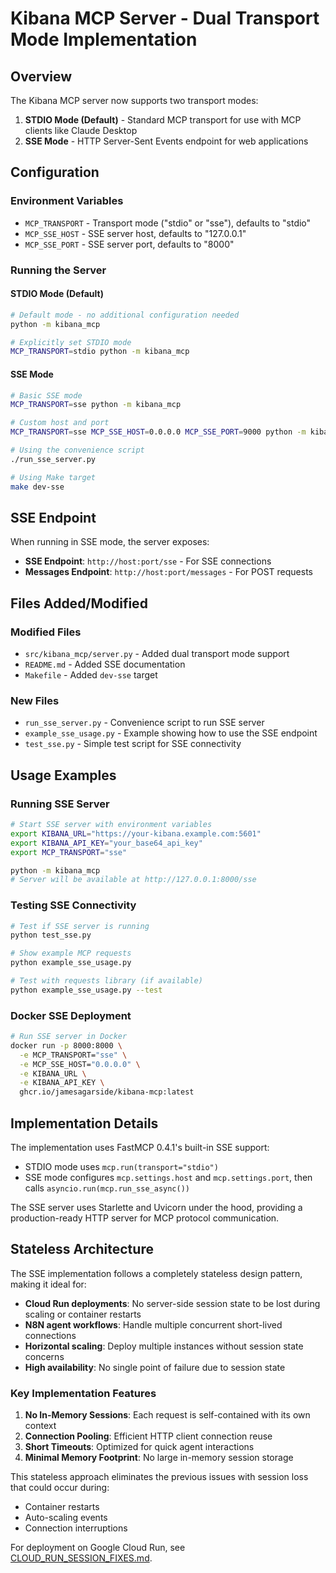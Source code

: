 # Kibana MCP Server - Dual Transport Mode Implementation

## Overview

The Kibana MCP server now supports two transport modes:

1. **STDIO Mode (Default)** - Standard MCP transport for use with MCP clients like Claude Desktop
2. **SSE Mode** - HTTP Server-Sent Events endpoint for web applications

## Configuration

### Environment Variables

- `MCP_TRANSPORT` - Transport mode ("stdio" or "sse"), defaults to "stdio"
- `MCP_SSE_HOST` - SSE server host, defaults to "127.0.0.1"
- `MCP_SSE_PORT` - SSE server port, defaults to "8000"

### Running the Server

#### STDIO Mode (Default)

```bash
# Default mode - no additional configuration needed
python -m kibana_mcp

# Explicitly set STDIO mode
MCP_TRANSPORT=stdio python -m kibana_mcp
```

#### SSE Mode

```bash
# Basic SSE mode
MCP_TRANSPORT=sse python -m kibana_mcp

# Custom host and port
MCP_TRANSPORT=sse MCP_SSE_HOST=0.0.0.0 MCP_SSE_PORT=9000 python -m kibana_mcp

# Using the convenience script
./run_sse_server.py

# Using Make target
make dev-sse
```

## SSE Endpoint

When running in SSE mode, the server exposes:

- **SSE Endpoint**: `http://host:port/sse` - For SSE connections
- **Messages Endpoint**: `http://host:port/messages` - For POST requests

## Files Added/Modified

### Modified Files

- `src/kibana_mcp/server.py` - Added dual transport mode support
- `README.md` - Added SSE documentation
- `Makefile` - Added `dev-sse` target

### New Files

- `run_sse_server.py` - Convenience script to run SSE server
- `example_sse_usage.py` - Example showing how to use the SSE endpoint
- `test_sse.py` - Simple test script for SSE connectivity

## Usage Examples

### Running SSE Server

```bash
# Start SSE server with environment variables
export KIBANA_URL="https://your-kibana.example.com:5601"
export KIBANA_API_KEY="your_base64_api_key"
export MCP_TRANSPORT="sse"

python -m kibana_mcp
# Server will be available at http://127.0.0.1:8000/sse
```

### Testing SSE Connectivity

```bash
# Test if SSE server is running
python test_sse.py

# Show example MCP requests
python example_sse_usage.py

# Test with requests library (if available)
python example_sse_usage.py --test
```

### Docker SSE Deployment

```bash
# Run SSE server in Docker
docker run -p 8000:8000 \
  -e MCP_TRANSPORT="sse" \
  -e MCP_SSE_HOST="0.0.0.0" \
  -e KIBANA_URL \
  -e KIBANA_API_KEY \
  ghcr.io/jamesagarside/kibana-mcp:latest
```

## Implementation Details

The implementation uses FastMCP 0.4.1's built-in SSE support:

- STDIO mode uses `mcp.run(transport="stdio")`
- SSE mode configures `mcp.settings.host` and `mcp.settings.port`, then calls `asyncio.run(mcp.run_sse_async())`

The SSE server uses Starlette and Uvicorn under the hood, providing a production-ready HTTP server for MCP protocol communication.

## Stateless Architecture

The SSE implementation follows a completely stateless design pattern, making it ideal for:

- **Cloud Run deployments**: No server-side session state to be lost during scaling or container restarts
- **N8N agent workflows**: Handle multiple concurrent short-lived connections
- **Horizontal scaling**: Deploy multiple instances without session state concerns
- **High availability**: No single point of failure due to session state

### Key Implementation Features

1. **No In-Memory Sessions**: Each request is self-contained with its own context
2. **Connection Pooling**: Efficient HTTP client connection reuse
3. **Short Timeouts**: Optimized for quick agent interactions
4. **Minimal Memory Footprint**: No large in-memory session storage

This stateless approach eliminates the previous issues with session loss that could occur during:

- Container restarts
- Auto-scaling events
- Connection interruptions

For deployment on Google Cloud Run, see [CLOUD_RUN_SESSION_FIXES.md](CLOUD_RUN_SESSION_FIXES.md).
